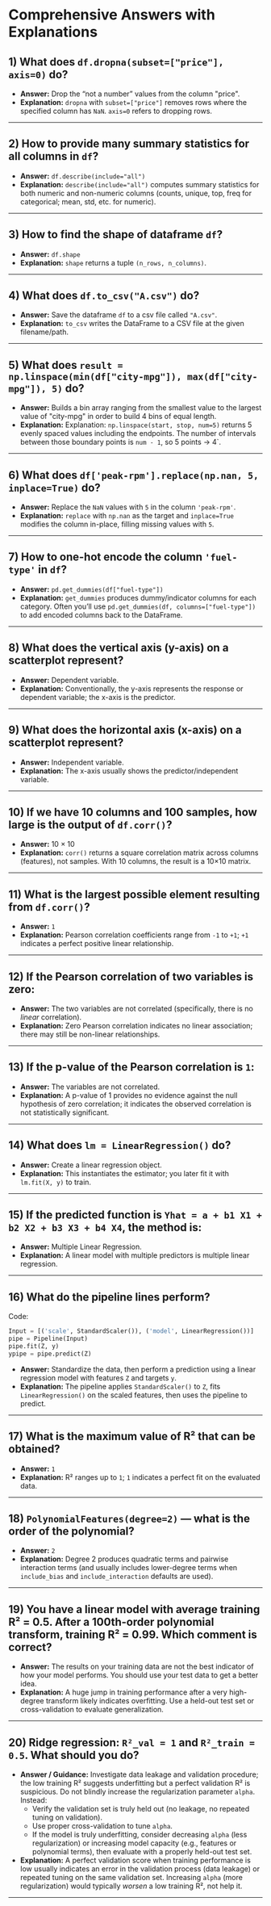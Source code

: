 # Comprehensive Answers with Explanations

## 1) What does `df.dropna(subset=["price"], axis=0)` do?
- **Answer:** Drop the “not a number” values from the column "price".  
- **Explanation:** `dropna` with `subset=["price"]` removes rows where the specified column has `NaN`. `axis=0` refers to dropping rows.

---

## 2) How to provide many summary statistics for all columns in `df`?
- **Answer:** `df.describe(include="all")`  
- **Explanation:** `describe(include="all")` computes summary statistics for both numeric and non-numeric columns (counts, unique, top, freq for categorical; mean, std, etc. for numeric).

---

## 3) How to find the shape of dataframe `df`?
- **Answer:** `df.shape`  
- **Explanation:** `shape` returns a tuple `(n_rows, n_columns)`.

---

## 4) What does `df.to_csv("A.csv")` do?
- **Answer:** Save the dataframe `df` to a csv file called `"A.csv"`.  
- **Explanation:** `to_csv` writes the DataFrame to a CSV file at the given filename/path.

---

## 5) What does `result = np.linspace(min(df["city-mpg"]), max(df["city-mpg"]), 5)` do?
- **Answer:** Builds a bin array ranging from the smallest value to the largest value of "city-mpg" in order to build 4 bins of equal length.  
- **Explanation:** Explanation: `np.linspace(start, stop, num=5)` returns 5 evenly spaced values including the endpoints. The number of intervals between those boundary points is `num - 1`, so 5 points → 4`.

---

## 6) What does `df['peak-rpm'].replace(np.nan, 5, inplace=True)` do?
- **Answer:** Replace the `NaN` values with `5` in the column `'peak-rpm'`.  
- **Explanation:** `replace` with `np.nan` as the target and `inplace=True` modifies the column in-place, filling missing values with `5`.

---

## 7) How to one-hot encode the column `'fuel-type'` in `df`?
- **Answer:** `pd.get_dummies(df["fuel-type"])`  
- **Explanation:** `get_dummies` produces dummy/indicator columns for each category. Often you’ll use `pd.get_dummies(df, columns=["fuel-type"])` to add encoded columns back to the DataFrame.

---

## 8) What does the vertical axis (y-axis) on a scatterplot represent?
- **Answer:** Dependent variable.  
- **Explanation:** Conventionally, the y-axis represents the response or dependent variable; the x-axis is the predictor.

---

## 9) What does the horizontal axis (x-axis) on a scatterplot represent?
- **Answer:** Independent variable.  
- **Explanation:** The x-axis usually shows the predictor/independent variable.

---

## 10) If we have 10 columns and 100 samples, how large is the output of `df.corr()`?
- **Answer:** 10 × 10  
- **Explanation:** `corr()` returns a square correlation matrix across columns (features), not samples. With 10 columns, the result is a 10×10 matrix.

---

## 11) What is the largest possible element resulting from `df.corr()`?
- **Answer:** `1`  
- **Explanation:** Pearson correlation coefficients range from `-1` to `+1`; `+1` indicates a perfect positive linear relationship.

---

## 12) If the Pearson correlation of two variables is zero:
- **Answer:** The two variables are not correlated (specifically, there is no *linear* correlation).  
- **Explanation:** Zero Pearson correlation indicates no linear association; there may still be non-linear relationships.

---

## 13) If the p-value of the Pearson correlation is `1`:
- **Answer:** The variables are not correlated.  
- **Explanation:** A p-value of 1 provides no evidence against the null hypothesis of zero correlation; it indicates the observed correlation is not statistically significant.

---

## 14) What does `lm = LinearRegression()` do?
- **Answer:** Create a linear regression object.  
- **Explanation:** This instantiates the estimator; you later fit it with `lm.fit(X, y)` to train.

---

## 15) If the predicted function is `Yhat = a + b1 X1 + b2 X2 + b3 X3 + b4 X4`, the method is:
- **Answer:** Multiple Linear Regression.  
- **Explanation:** A linear model with multiple predictors is multiple linear regression.

---

## 16) What do the pipeline lines perform?
Code:
```python
Input = [('scale', StandardScaler()), ('model', LinearRegression())]
pipe = Pipeline(Input)
pipe.fit(Z, y)
ypipe = pipe.predict(Z)
```
- **Answer:** Standardize the data, then perform a prediction using a linear regression model with features `Z` and targets `y`.  
- **Explanation:** The pipeline applies `StandardScaler()` to `Z`, fits `LinearRegression()` on the scaled features, then uses the pipeline to predict.

---

## 17) What is the maximum value of R² that can be obtained?
- **Answer:** `1`  
- **Explanation:** R² ranges up to `1`; `1` indicates a perfect fit on the evaluated data.

---

## 18) `PolynomialFeatures(degree=2)` — what is the order of the polynomial?
- **Answer:** `2`  
- **Explanation:** Degree 2 produces quadratic terms and pairwise interaction terms (and usually includes lower-degree terms when `include_bias` and `include_interaction` defaults are used).

---

## 19) You have a linear model with average training R² = 0.5. After a 100th-order polynomial transform, training R² = 0.99. Which comment is correct?
- **Answer:** The results on your training data are not the best indicator of how your model performs. You should use your test data to get a better idea.  
- **Explanation:** A huge jump in training performance after a very high-degree transform likely indicates overfitting. Use a held-out test set or cross-validation to evaluate generalization.

---

## 20) Ridge regression: `R²_val = 1` and `R²_train = 0.5`. What should you do?
- **Answer / Guidance:** Investigate data leakage and validation procedure; the low training R² suggests underfitting but a perfect validation R² is suspicious. Do not blindly increase the regularization parameter `alpha`. Instead:
  - Verify the validation set is truly held out (no leakage, no repeated tuning on validation).
  - Use proper cross-validation to tune `alpha`.
  - If the model is truly underfitting, consider decreasing `alpha` (less regularization) or increasing model capacity (e.g., features or polynomial terms), then evaluate with a properly held-out test set.
- **Explanation:** A perfect validation score when training performance is low usually indicates an error in the validation process (data leakage) or repeated tuning on the same validation set. Increasing `alpha` (more regularization) would typically *worsen* a low training R², not help it.

---